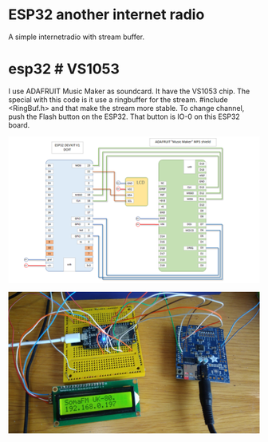 # ESP32 another internet radio
 A simple internetradio with stream buffer.

# esp32 # VS1053
I use ADAFRUIT Music Maker as soundcard. It have the VS1053 chip.
The special with this code is it use a ringbuffer for the stream.
#include <RingBuf.h>
and that make the stream more stable.
To change channel, push the Flash button on the ESP32. That button is IO-0 on this ESP32 board.  

 
![GitHub Logo](/Drawing.png)



![GitHub Logo](/Picture1.jpg)
